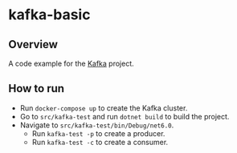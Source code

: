 # kafka-basic
## Overview
A code example for the [Kafka](https://kafka.apache.org/) project.

## How to run
- Run `docker-compose up` to create the Kafka cluster.
- Go to `src/kafka-test` and run `dotnet build` to build the project.
- Navigate to `src/kafka-test/bin/Debug/net6.0`.
  - Run `kafka-test -p` to create a producer.
  - Run `kafka-test -c` to create a consumer.